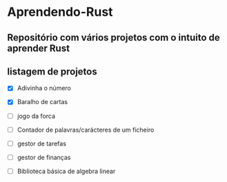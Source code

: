 # Aprendendo-Rust
 Repositório com vários projetos com o intuito de aprender Rust
---
## listagem de projetos 
- [X] Adivinha o número
- [X] Baralho de cartas
- [ ] jogo da forca
- [ ] Contador de palavras/carácteres de um ficheiro
- [ ] gestor de tarefas
- [ ] gestor de finanças
- [ ] Biblioteca básica de algebra linear



